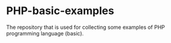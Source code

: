 # PHP-basic-examples
The repository that is used for collecting some examples of PHP programming language (basic).
